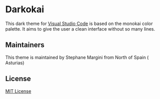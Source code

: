 # Darkokai

This dark theme for [Visual Studio Code](http://code.visualstudio.com) is based on the monokai color palette. It aims to give the user a clean interface without so many lines.

## Maintainers

This theme is maintained by Stephane Margini from North of Spain ( Asturias)

## License

[MIT License](./LICENSE)